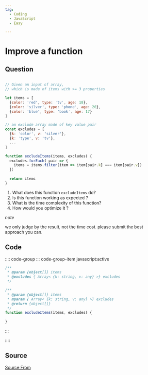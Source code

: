 ```yaml
---
tag:
  - Coding
  - JavaScript
  - Easy

---
```

  
# Improve a function

## Question
```js

// Given an input of array, 
// which is made of items with >= 3 properties

let items = [
  {color: 'red', type: 'tv', age: 18}, 
  {color: 'silver', type: 'phone', age: 20},
  {color: 'blue', type: 'book', age: 17}
] 

// an exclude array made of key value pair
const excludes = [ 
  {k: 'color', v: 'silver'}, 
  {k: 'type', v: 'tv'}, 
  ...
] 

function excludeItems(items, excludes) { 
  excludes.forEach( pair => { 
    items = items.filter(item => item[pair.k] === item[pair.v])
  })
 
  return items
} 
```

1.  What does this function `excludeItems` do?
2.  Is this function working as expected ?
3.  What is the time complexity of this function?
4.  How would you optimize it ?

_note_

we only judge by the result, not the time cost. please submit the best approach you can.

## Code
:::: code-group
::: code-group-item javascript:active
```javascript
/**
 * @param {object[]} items
 * @excludes { Array< {k: string, v: any} >} excludes
 */

/**
 * @param {object[]} items
 * @param { Array< {k: string, v: any} >} excludes
 * @return {object[]}
 */
function excludeItems(items, excludes) {
  
}
```
:::
    
::::



##  Source
[Source From](https://bigfrontend.dev/problem/improve-a-function)

  
